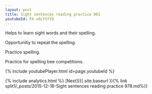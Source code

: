 ```yaml
---
layout: post
title: Sight sentences reading practice 901
youtubeId: FK-x6LYSfYQ
---
```

 
 
Helps to learn sight words and their spelling.

Opportunitiy to repeat the spelling. 

Practice spelling. 
 
Practice for spelling bee competitions. 
 
{% include youtubePlayer.html id=page.youtubeId %}
 
 
{% include analytics.html %} 
[Next]({{ site.baseurl }}{% link  split1/_posts/2015-12-18-Sight sentences reading practice 978.md%})
 
